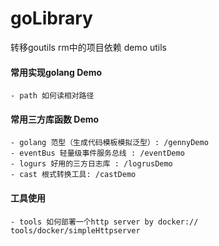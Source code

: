 # goLibrary
转移goutils rm中的项目依赖
demo utils
#### 常用实现golang Demo
    - path 如何读相对路径
#### 常用三方库函数 Demo
    - golang 范型（生成代码模板模拟泛型）: /gennyDemo
    - eventBus 轻量级事件服务总线 : /eventDemo
    - logurs 好用的三方日志库 : /logrusDemo
    - cast 根式转换工具: /castDemo
#### 工具使用
    - tools 如何部署一个http server by docker:// tools/docker/simpleHttpserver
        